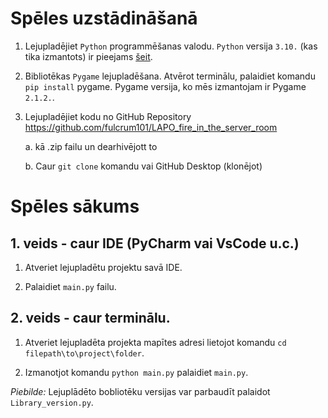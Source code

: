# Spēles uzstādināšanā

1. Lejupladējiet `Python` programmēšanas valodu. `Python` versija `3.10.` (kas tika izmantots) ir pieejams [šeit](https://www.python.org/downloads/release/python-3100/).

2. Bibliotēkas `Pygame` lejupladēšana. Atvērot terminālu, palaidiet komandu `pip install` pygame. Pygame versija, ko mēs izmantojam ir Pygame `2.1.2.`.

3. Lejupladējiet kodu no GitHub Repository https://github.com/fulcrum101/LAPO_fire_in_the_server_room

    a. kā .zip failu un dearhivējott to

    b. Caur `git clone` komandu vai GitHub Desktop (klonējot)

# Spēles sākums

## 1. veids - caur IDE (PyCharm vai VsCode u.c.)

1. Atveriet lejupladētu projektu savā IDE.

2. Palaidiet `main.py` failu.

## 2. veids - caur terminālu.

1. Atveriet lejupladēta projekta mapītes adresi lietojot komandu `cd filepath\to\project\folder`.

2. Izmanotjot komandu `python main.py` palaidiet `main.py`.

*Piebilde:* Lejuplādēto bobliotēku versijas var parbaudīt palaidot `Library_version.py`.


